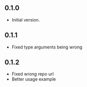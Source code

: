 ## 0.1.0

- Initial version.

## 0.1.1

- Fixed type arguments being wrong

## 0.1.2

- Fixed wrong repo url
- Better usage example
